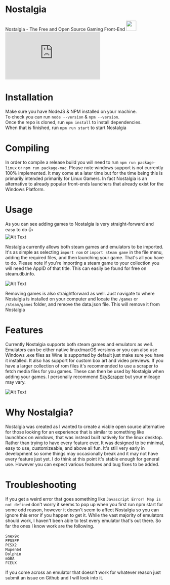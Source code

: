 # Nostalgia
Nostalgia - The Free and Open Source Gaming Front-End
<img width="32" height="32" src="https://i.imgur.com/UQz3tN9.png">
<br>
![Alt Text](https://gbatemp.net/proxy.php?image=https%3A%2F%2Fmedia4.giphy.com%2Fmedia%2F3b5a9dVpTJFmfauiHc%2Fgiphy.gif&hash=368cdbdded067611ade69850b54b49a0)

# Installation
Make sure you have NodeJS & NPM installed on your machine.
<br>
To check you can run `node --version` & `npm --version`.
<br>
Once the repo is cloned, run `npm install` to install dependencies.
<br>
When that is finished, run `npm run start` to start Nostalgia

# Compiling
In order to compile a release build you will need to run `npm run package-linux` or `npm run package-mac`.
Please note windows support is not currently 100% implemented. It may come at a later time but for the time
being this is primarily intended primarily for Linux Gamers. In fact Nostalgia is an alternative to already popular 
front-ends launchers that already exist for the Windows Platform.

# Usage
As you can see adding games to Nostalgia is very straight-forward and easy to do 👍
<br>
![Alt Text](https://media2.giphy.com/media/SP0KlPJ9ns2I81r6OG/giphy.gif)

Nostalgia currently allows both steam games and emulators to be imported. It's as simple as selecting `import rom`
or `import steam game` in the file menu, adding the required files, and then launching your game. That's all you have to do. 
Please note if you're importing a steam game to your collection you will need the AppID of that title. This can easily be 
found for free on steam.db.info. 

![Alt Text](https://media3.giphy.com/media/hyJJeraLb0M0SvWffJ/giphy.gif)

Removing games is also straightforward as well. Just navigate to where Nostalgia is installed
on your computer and locate the `/games` or `/steam/games` folder, and remove the data.json file. This will remove it from Nostalgia

# Features
Currently Nostalgia supports both steam games and emulators as well. Emulators can be either native linux/macOS versions or you can also
use Windows .exe files as Wine is supported by default just make sure you have it installed. It also has support for custom box art and video previews. If you have a larger collection of rom files it's recommended to use a scraper to fetch media files for you games. These can then be used by Nostalgia 
when adding your games. I personally recommend [SkyScraper](https://github.com/muldjord/skyscraper) but your mileage may vary. 

![Alt Text](https://i.imgur.com/by30Sxd.png)

# Why Nostalgia?
Nostalgia was created as I wanted to create a viable open source alternative for those looking for an experience that is similar to something like launchbox on windows, that was instead built natively for the linux desktop. Rather than trying to have every feature ever, It was designed to be minimal, easy to use, customizeable, and above all fun. It's still very early in development so some things may occasionally break and it may not have every feature just yet. I do think at this point it's stable enough for general use. However you can expect various features and bug fixes to be added. 

# Troubleshooting
If you get a weird error that goes something like `Javascript Error! Map is not defined` don't worry it seems to pop up when you first
run npm start for some odd reason, however it doesn't seem to affect Nostalgia so you can ignore this error if you happen to get it. While the vast majority of emulators should work, I haven't been able to test every emulator that's out there. So far the ones I know work are the following.
<br>
<br>
`Snex9x`
<br>
`PPSSPP`
<br>
`PCSX2`
<br>
`Mupen64`
<br>
`Dolphin`
<br>
`mGBA`
<br>
`FCEUX`

If you come across an emulator that doesn't work for whatever reason just submit an issue on Github and I will look into it. 
